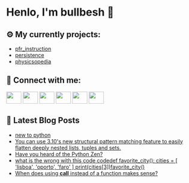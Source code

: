# Henlo, I'm bullbesh 👋

## ⚙️ My currently projects:
- [pfr_instruction](https://github.com/bullbesh/pfr_instruction)
- [persistence](https://github.com/bullbesh/persistence)
- [physicsopedia](https://github.com/bullbesh/physicsopedia)

## 🔎 Connect with me:
[<img height="32" width="40" src="https://cdn.jsdelivr.net/npm/simple-icons@v5/icons/telegram.svg" />](https://t.me/bullbesh)
[<img height="32" width="40" src="https://cdn.jsdelivr.net/npm/simple-icons@v5/icons/vk.svg" />](https://vk.com/bullbesh)
[<img height="32" width="40" src="https://cdn.jsdelivr.net/npm/simple-icons@v5/icons/twitter.svg" />](https://twitter.com/bullbesh1)
[<img height="32" width="40" src="https://cdn.jsdelivr.net/npm/simple-icons@v5/icons/instagram.svg" />](https://www.instagram.com/bullbesh)
[<img height="32" width="40" src="https://cdn.jsdelivr.net/npm/simple-icons@v5/icons/reddit.svg" />](https://www.reddit.com/user/bullbesh)
[<img height="32" width="40" src="https://cdn.jsdelivr.net/npm/simple-icons@v5/icons/youtube.svg" />](https://www.youtube.com/channel/UCtfjRs6uzgq5mfm8S06WTcg)

## 📕 Latest Blog Posts
<!-- BLOG-POST-LIST:START -->
- [new to python](https://www.reddit.com/r/Python/comments/qzk2zg/new_to_python/)
- [You can use 3.10&#39;s new structural pattern matching feature to easily flatten deeply nested lists, tuples and sets.](https://www.reddit.com/r/Python/comments/qzjrby/you_can_use_310s_new_structural_pattern_matching/)
- [Have you heard of the Python Zen?](https://www.reddit.com/r/Python/comments/qzj1k6/have_you_heard_of_the_python_zen/)
- [what is the wrong with this code codedef favorite_city&lpar;&rpar;: cities = [ &#39;lisboa&#39;, &#39;oporto&#39;, &#39;faro&#39; ] print&lpar;cities[3]&rpar;favorite_city&lpar;&rpar;](https://www.reddit.com/r/Python/comments/qzizc7/what_is_the_wrong_with_this_code_codedef_favorite/)
- [When does using __call__ instead of a function makes sense?](https://www.reddit.com/r/Python/comments/qzirmi/when_does_using_call_instead_of_a_function_makes/)
<!-- BLOG-POST-LIST:END -->
